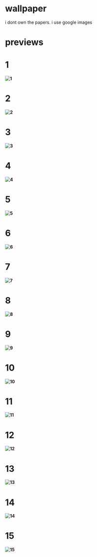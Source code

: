# wallpaper
i dont own the papers. i use google images


# previews
# 1
**![1](https://raw.githubusercontent.com/rethinkingrn/wallpaper/master/1.png)**

# 2
**![2](https://raw.githubusercontent.com/rethinkingrn/wallpaper/master/2.jpg)**

# 3
**![3](https://raw.githubusercontent.com/rethinkingrn/wallpaper/master/3.jpg)**

# 4
**![4](https://raw.githubusercontent.com/rethinkingrn/wallpaper/master/4.png)**

# 5
**![5](https://raw.githubusercontent.com/rethinkingrn/wallpaper/master/5.jpg)**

# 6
**![6](https://raw.githubusercontent.com/rethinkingrn/wallpaper/master/6.jpg)**

# 7
**![7](https://raw.githubusercontent.com/rethinkingrn/wallpaper/master/7.jpg)**

# 8
**![8](https://raw.githubusercontent.com/rethinkingrn/wallpaper/master/8.jpg)**

# 9
**![9](https://raw.githubusercontent.com/rethinkingrn/wallpaper/master/9.jpg)**

# 10
**![10](https://raw.githubusercontent.com/rethinkingrn/wallpaper/master/10.jpg)**

# 11
**![11](https://raw.githubusercontent.com/rethinkingrn/wallpaper/master/11.jpg)**

# 12
**![12](https://raw.githubusercontent.com/rethinkingrn/wallpaper/master/12.jpg)**

# 13
**![13](https://raw.githubusercontent.com/rethinkingrn/wallpaper/master/13.jpg)**

# 14
**![14](https://raw.githubusercontent.com/rethinkingrn/wallpaper/master/14.jpg)**

# 15
**![15](https://raw.githubusercontent.com/rethinkingrn/wallpaper/master/15.jpg)**
